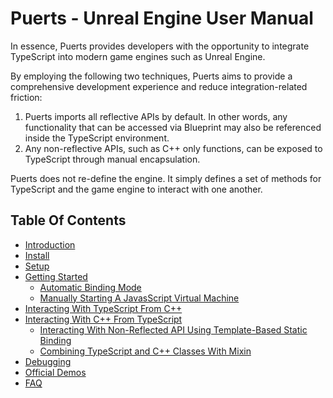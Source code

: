 # Puerts - Unreal Engine User Manual

In essence, Puerts provides developers with the opportunity to integrate TypeScript into modern game engines such as Unreal Engine.

By employing the following two techniques, Puerts aims to provide a comprehensive development experience and reduce integration-related friction:

1. Puerts imports all reflective APIs by default. In other words, any functionality that can be accessed via Blueprint may also be referenced inside the TypeScript environment.
2. Any non-reflective APIs, such as C++ only functions, can be exposed to TypeScript through manual encapsulation.

Puerts does not re-define the engine. It simply defines a set of methods for TypeScript and the game engine to interact with one another.

## Table Of Contents
- [Introduction](#introduction)
- [Install](./install.md)
- [Setup](./dev_environment.md)
- [Getting Started](./getting_started.md)
    - [Automatic Binding Mode](./uclass_extends.md)
    - [Manually Starting A JavasScript Virtual Machine](./start_a_virtual_machine.md)
- [Interacting With TypeScript From C++](./engine_call_script.md)
- [Interacting With C++ From TypeScript](./script_call_uclass.md)
    - [Interacting With Non-Reflected API Using Template-Based Static Binding](./template_binding.md)
    - [Combining TypeScript and C++ Classes With Mixin](./mixin.md)
- [Debugging](./vscode_debug.md)
- [Official Demos](./demos.md)
- [FAQ](./faq.md)